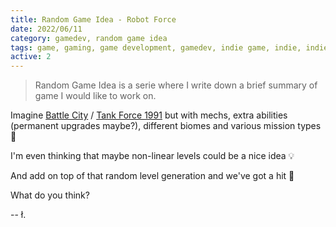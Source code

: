 ```yaml
---
title: Random Game Idea - Robot Force
date: 2022/06/11
category: gamedev, random game idea
tags: game, gaming, game development, gamedev, indie game, indie, indie dev, indie developer, indie game developer, indie game dev
active: 2
---
```


> Random Game Idea is a serie where I write down a brief summary of game I would like to work on.

Imagine [Battle City](https://en.wikipedia.org/wiki/Battle_City) / [Tank Force 1991](https://en.wikipedia.org/wiki/Tank_Force) but with mechs, extra abilities (permanent upgrades maybe?), different biomes and various mission types 🤔

I'm even thinking that maybe non-linear levels could be a nice idea 💡

And add on top of that random level generation and we've got a hit 🙌

What do you think?

-- ł.
